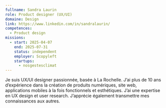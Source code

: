 ```yaml
---
fullname: Sandra Laurin
role: Product designer (UX/UI)
domaine: Design
link: https://www.linkedin.com/in/sandralaurin/
competences:
  - Product design
missions:
  - start: 2025-04-07
    end: 2025-07-31
    status: independent
    employer: Scopyleft
    startups:
      - nosgestesclimat
---
```

Je suis UX/UI designer passionnée, basée à La Rochelle.
J’ai plus de 10 ans d’expérience dans la création de produits numériques, site web, applications mobiles à la fois fonctionnels et esthétiques. J’ai une expertise en UX design et user research. J’apprécie également transmettre mes connaissances aux autres.